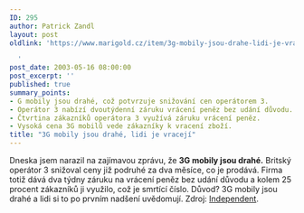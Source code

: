 ```yaml
---
ID: 295
author: Patrick Zandl
layout: post
oldlink: 'https://www.marigold.cz/item/3g-mobily-jsou-drahe-lidi-je-vraceji

  '
post_date: 2003-05-16 08:00:00
post_excerpt: ''
published: true
summary_points:
- G mobily jsou drahé, což potvrzuje snižování cen operátorem 3.
- Operátor 3 nabízí dvoutýdenní záruku vrácení peněz bez udání důvodu.
- Čtvrtina zákazníků operátora 3 využívá záruku vrácení peněz.
- Vysoká cena 3G mobilů vede zákazníky k vracení zboží.
title: "3G mobily jsou drahé, lidi je vracejí"
---
```


<p>
Dneska jsem narazil na zajímavou zprávu, že <STRONG>3G mobily jsou drahé.</STRONG> Britský operátor 3 snižoval ceny již podruhé za dva měsíce, co je prodává. Firma totiž dává dva týdny záruku na vrácení peněz bez udání důvodu a kolem 25 procent zákazníků ji využilo, což je smrtící číslo. Důvod? 3G mobily jsou drahé a lidi si to po prvním nadšení uvědomují. Zdroj: <A href="http://news.independent.co.uk/business/news/story.jsp?story=406616" target=_blank>Independent</A>.</p>